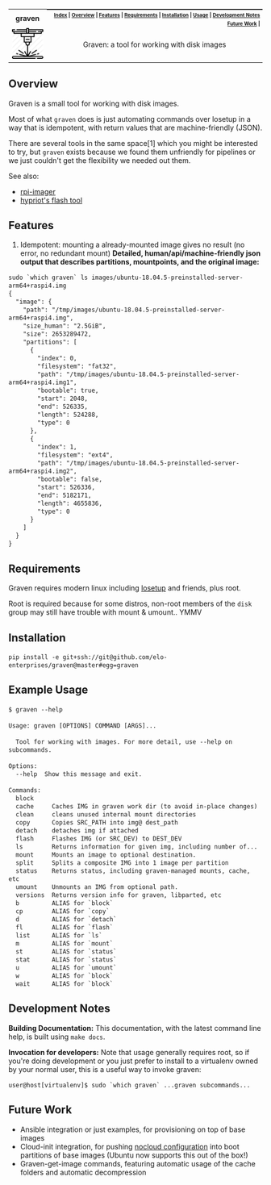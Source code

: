 <table>
  <tr><th><strong>graven</strong></th>
    <th style="padding:0px 5px;text-align:right;float:right;">
      <small><small>
        <a href=README.md>Index</a> |
        <a href=#overview>Overview</a> |
        <a href=#features>Features</a> |
        <a href=#requirements>Requirements</a> |
        <a href=#installation>Installation</a> |
        <a href=#usage>Usage</a> |
        <a href=#development-notes>Development Notes</a>
        <a href=#future-work>Future Work</a> |
      </small><small>
    </th>
  </tr>
  <tr>
    <td width=15%><img src=img/icon.png style="width:150px"></td>
    <td>
    <center>Graven: a tool for working with disk images</center>
    </td>
  </tr>
</table>

## Overview

Graven is a small tool for working with disk images.

Most of what `graven` does is just automating commands over losetup in a way that is idempotent, with return values that are machine-friendly (JSON).

There are several tools in the same space[1] which you might be interested to try, but `graven` exists because we found them unfriendly for pipelines or we just couldn't get the flexibility we needed out them.

See also:
* [rpi-imager](https://www.raspberrypi.org/blog/raspberry-pi-imager-imaging-utility/)
* [hypriot's flash tool](https://github.com/hypriot/flash)

## Features

1) Idempotent: mounting a already-mounted image gives no result (no error, no redundant mount)
**Detailed, human/api/machine-friendly json output that describes partitions, mountpoints, and the original image:**

```
sudo `which graven` ls images/ubuntu-18.04.5-preinstalled-server-arm64+raspi4.img
{
  "image": {
    "path": "/tmp/images/ubuntu-18.04.5-preinstalled-server-arm64+raspi4.img",
    "size_human": "2.5GiB",
    "size": 2653289472,
    "partitions": [
      {
        "index": 0,
        "filesystem": "fat32",
        "path": "/tmp/images/ubuntu-18.04.5-preinstalled-server-arm64+raspi4.img1",
        "bootable": true,
        "start": 2048,
        "end": 526335,
        "length": 524288,
        "type": 0
      },
      {
        "index": 1,
        "filesystem": "ext4",
        "path": "/tmp/images/ubuntu-18.04.5-preinstalled-server-arm64+raspi4.img2",
        "bootable": false,
        "start": 526336,
        "end": 5182171,
        "length": 4655836,
        "type": 0
      }
    ]
  }
}
```

## Requirements

Graven requires modern linux including [losetup](https://www.linux.org/docs/man8/losetup.html) and friends, plus root.

Root is required because for some distros, non-root members of the `disk` group may still have trouble with mount & umount.. YMMV

## Installation

```
pip install -e git+ssh://git@github.com/elo-enterprises/graven@master#egg=graven
```

## Example Usage

```
$ graven --help

Usage: graven [OPTIONS] COMMAND [ARGS]...

  Tool for working with images. For more detail, use --help on subcommands.

Options:
  --help  Show this message and exit.

Commands:
  block
  cache     Caches IMG in graven work dir (to avoid in-place changes)
  clean     cleans unused internal mount directories
  copy      Copies SRC_PATH into img@ dest_path
  detach    detaches img if attached
  flash     Flashes IMG (or SRC_DEV) to DEST_DEV
  ls        Returns information for given img, including number of...
  mount     Mounts an image to optional destination.
  split     Splits a composite IMG into 1 image per partition
  status    Returns status, including graven-managed mounts, cache, etc
  umount    Unmounts an IMG from optional path.
  versions  Returns version info for graven, libparted, etc
  b         ALIAS for `block`
  cp        ALIAS for `copy`
  d         ALIAS for `detach`
  fl        ALIAS for `flash`
  list      ALIAS for `ls`
  m         ALIAS for `mount`
  st        ALIAS for `status`
  stat      ALIAS for `status`
  u         ALIAS for `umount`
  w         ALIAS for `block`
  wait      ALIAS for `block`
```

## Development Notes

**Building Documentation:** This documentation, with the latest command line help, is built using `make docs`.

**Invocation for developers:** Note that usage generally requires root, so if you're doing development or you just prefer to install to a virtualenv owned by your normal user, this is a useful way to invoke graven:

```
user@host[virtualenv]$ sudo `which graven` ...graven subcommands...
```

## Future Work

* Ansible integration or just examples, for provisioning on top of base images
* Cloud-init integration, for pushing [nocloud configuration](https://cloudinit.readthedocs.io/en/latest/topics/datasources/nocloud.html) into boot partitions of base images (Ubuntu now supports this out of the box!)
* Graven-get-image commands, featuring automatic usage of the cache folders and automatic decompression
